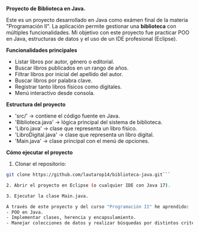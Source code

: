 **Proyecto de Biblioteca en Java.**

Este es un proyecto desarrollado en Java como exámen final de la materia "Programación II".
La aplicación permite gestionar una **biblioteca** con múltiples funcionalidades. 
Mi objetivo con este proyecto fue practicar POO en Java, estructuras de datos y el uso de un IDE profesional (Eclipse).

**Funcionalidades principales**

- Listar libros por autor, género o editorial.  
- Buscar libros publicados en un rango de años.
- Filtrar libros por inicial del apellido del autor.  
- Buscar libros por palabra clave.
- Registrar tanto libros físicos como digitales.  
- Menú interactivo desde consola.

**Estructura del proyecto**

- 'src/' → contiene el código fuente en Java.  
- 'Biblioteca.java' → lógica principal del sistema de biblioteca.  
- 'Libro.java' → clase que representa un libro físico.  
- 'LibroDigital.java' → clase que representa un libro digital.  
- 'Main.java' → clase principal con el menú de opciones.

**Cómo ejecutar el proyecto**  
1. Clonar el repositorio:  
```bash
git clone https://github.com/lautarop14/biblioteca-java.git```

2. Abrir el proyecto en Eclipse (o cualquier IDE con Java 17).

3. Ejecutar la clase Main.java.

A través de este proyecto y del curso "Programación II" he aprendido:
- POO en Java.
- Implementar clases, herencia y encapsulamiento.
- Manejar colecciones de datos y realizar búsquedas por distintos criterios.
